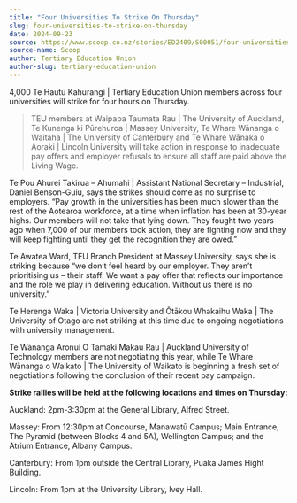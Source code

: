 ```yaml
---
title: "Four Universities To Strike On Thursday"
slug: four-universities-to-strike-on-thursday
date: 2024-09-23
source: https://www.scoop.co.nz/stories/ED2409/S00051/four-universities-to-strike-on-thursday.htm
source-name: Scoop
author: Tertiary Education Union
author-slug: tertiary-education-union
---
```


<p>4,000 Te Hautū Kahurangi | Tertiary Education Union
members across four universities will strike for four hours
on Thursday.</p><blockquote><p>TEU members at Waipapa
Taumata Rau | The University of Auckland, Te Kunenga ki
Pūrehuroa | Massey University, Te Whare Wānanga o Waitaha
| The University of Canterbury and Te Whare Wānaka o Aoraki
| Lincoln University will take action in response to
inadequate pay offers and employer refusals to ensure all
staff are paid above the Living Wage.</p></blockquote>

<p>Te
Pou Ahurei Takirua – Ahumahi | Assistant National
Secretary – Industrial, Daniel Benson-Guiu, says the
strikes should come as no surprise to employers. “Pay
growth in the universities has been much slower than the
rest of the Aotearoa workforce, at a time when inflation has
been at 30-year highs. Our members will not take that lying
down. They fought two years ago when 7,000 of our members
took action, they are fighting now and they will keep
fighting until they get the recognition they are
owed.”</p>

<p>Te Awatea Ward, TEU Branch President at
Massey University, says she is striking because “we
don’t feel heard by our employer. They aren’t
prioritising us – their staff. We want a pay offer that
reflects our importance and the role we play in delivering
education. Without us there is no university.”</p>

<p>Te
Herenga Waka | Victoria University and Ōtākou Whakaihu
Waka | The University of Otago are not striking at this time
due to ongoing negotiations with university
management.</p>

<p>Te Wānanga Aronui O Tamaki Makau Rau |
Auckland University of Technology members are not
negotiating this year, while Te Whare Wānanga o Waikato |
The University of Waikato is beginning a fresh set of
negotiations following the conclusion of their recent pay
campaign.</p><p class="block"><strong>Strike rallies will be
held at the following locations and times on
Thursday:</strong></p>

<p>Auckland: 2pm-3:30pm at the General
Library, Alfred Street.</p>

<p>Massey: From 12:30pm at
Concourse, Manawatū Campus; Main Entrance, The Pyramid
(between Blocks 4 and 5A), Wellington Campus; and the Atrium
Entrance, Albany Campus.</p>

<p>Canterbury: From 1pm outside
the Central Library, Puaka James Hight
Building.</p>

<p>Lincoln: From 1pm at the University Library,
Ivey
Hall.</p>

<p></p>